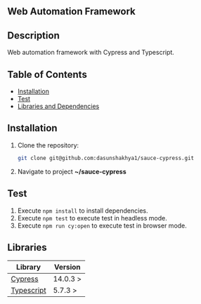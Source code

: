 ## Web Automation Framework

## Description

Web automation framework with Cypress and Typescript.

## Table of Contents

- [Installation](#installation)
- [Test](#test)
- [Libraries and Dependencies](#libraries)

## Installation

1. Clone the repository:
   ```bash
   git clone git@github.com:dasunshakhya1/sauce-cypress.git
2. Navigate to project **~/sauce-cypress**

## Test

1. Execute ``npm install`` to install dependencies.
2. Execute ``npm test`` to execute test in headless mode.
3. Execute ``npm run cy:open`` to execute test in browser mode.

## Libraries

| Library                                        | Version  |  
|------------------------------------------------|----------|
| [Cypress](https://www.cypress.io/)             | 14.0.3 > |    
| [Typescript](https://www.typescriptlang.org/)	 | 5.7.3 >	 |
